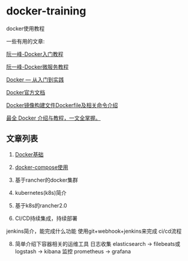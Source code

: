 # docker-training

docker使用教程

一些有用的文章:

[阮一峰-Docker入门教程](http://www.ruanyifeng.com/blog/2018/02/docker-tutorial.html)

[阮一峰-Docker微服务教程](http://www.ruanyifeng.com/blog/2018/02/docker-wordpress-tutorial.html)

[Docker — 从入门到实践](https://yeasy.gitbooks.io/docker_practice/)

[Docker官方文档](https://docs.docker.com/)

[Docker镜像构建文件Dockerfile及相关命令介绍](https://itbilu.com/linux/docker/VyhM5wPuz.html)

[最全 Docker 介绍与教程，一文全掌握。](https://juejin.im/entry/5b19e350e51d45069f5e1d66?utm_source=gold_browser_extension)


## 文章列表

1. [Docker基础](/docs/1.Docker基础.md)

2. [docker-compose使用](/docs/2.docker-compose使用.md)

4. 基于rancher的docker集群

5. kubernetes(k8s)简介

6. 基于k8s的rancher2.0

7. CI/CD持续集成，持续部署

jenkins简介，能完成什么功能
使用git+webhook+jenkins来完成 ci/cd流程

8. 简单介绍下容器相关的运维工具
日志收集 elasticsearch -> filebeats或logstash -> kibana
监控 prometheus -> grafana
